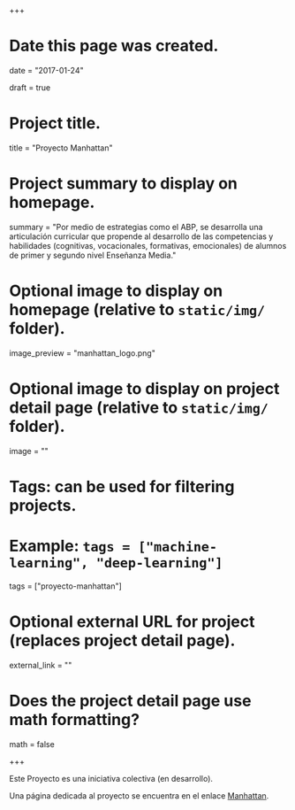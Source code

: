 +++
# Date this page was created.
date = "2017-01-24"

draft = true

# Project title.
title = "Proyecto Manhattan"

# Project summary to display on homepage.
summary = "Por medio de estrategias como el ABP, se desarrolla una articulación curricular que propende al desarrollo de las competencias y habilidades (cognitivas, vocacionales, formativas, emocionales) de alumnos de primer y segundo nivel Enseñanza Media."

# Optional image to display on homepage (relative to `static/img/` folder).
image_preview = "manhattan_logo.png"

# Optional image to display on project detail page (relative to `static/img/` folder).
image = ""

# Tags: can be used for filtering projects.
# Example: `tags = ["machine-learning", "deep-learning"]`
tags = ["proyecto-manhattan"]

# Optional external URL for project (replaces project detail page).
external_link = ""

# Does the project detail page use math formatting?
math = false

+++


Este Proyecto es una iniciativa colectiva (en desarrollo).

Una página dedicada al proyecto se encuentra en el enlace [Manhattan](/Manhattan/Proyecto_Manhattan.html).
